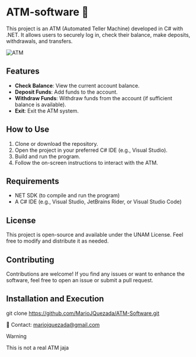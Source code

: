 # ATM-software 🏧
This project is an ATM (Automated Teller Machine) developed in C# with .NET. It allows users to securely log in, check their balance, make deposits, withdrawals, and transfers.

![ATM](![image](https://github.com/user-attachments/assets/28454a25-47ec-4d75-8075-da3b49386b2b))

## Features

- **Check Balance**: View the current account balance.
- **Deposit Funds**: Add funds to the account.
- **Withdraw Funds**: Withdraw funds from the account (if sufficient balance is available).
- **Exit**: Exit the ATM system.

## How to Use

1. Clone or download the repository.
2. Open the project in your preferred C# IDE (e.g., Visual Studio).
3. Build and run the program.
4. Follow the on-screen instructions to interact with the ATM.

## Requirements

- NET SDK (to compile and run the program)
- A C# IDE (e.g., Visual Studio, JetBrains Rider, or Visual Studio Code)
  
## License
This project is open-source and available under the UNAM License. Feel free to modify and distribute it as needed.

## Contributing
Contributions are welcome! If you find any issues or want to enhance the software, feel free to open an issue or submit a pull request.

## Installation and Execution

   git clone https://github.com/MarioJQuezada/ATM-Software.git

📧 Contact: mariojquezada@gmail.com

> [!WARNING]
> This is not a real ATM jaja
